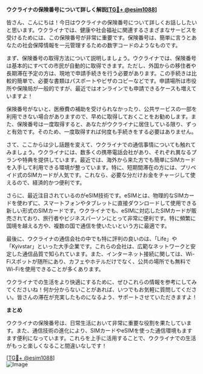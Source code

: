 **ウクライナの保険番号について詳しく解説[[TG💪+ @esim1088](https://t.me/s/esim1088)]**

皆さん、こんにちは！今日はウクライナの保険番号について詳しくお話ししたいと思います。ウクライナでは、健康や社会福祉に関連するさまざまなサービスを受けるためには、この保険番号が非常に重要です。保険番号は、簡単に言うとあなたの社会保障情報を一元管理するための数字コードのようなものです。

まず、保険番号の取得方法について説明しましょう。ウクライナでは、保険番号は基本的にすべての市民が自動的に取得できます。ただし、外国からの移住者や長期滞在予定の方は、現地で申請手続きを行う必要があります。この手続きは比較的簡単で、必要な書類はパスポートやビザのコピーなどです。申請場所は市役所や保険局が一般的ですが、最近ではオンラインでも申請できるケースも増えていますよ！

保険番号がないと、医療費の補助を受けられなかったり、公共サービスの一部を利用できない場合がありますので、早めに取得しておくことをお勧めします。また、保険番号は一度取得すると、あなたがウクライナに居住している限り、ずっと有効です。そのため、一度取得すれば何度も手続きをする必要はありません。

さて、ここからは少し話題を変えて、ウクライナでの通信事情についても触れてみましょう。ウクライナには、数多くの携帯電話会社があり、それぞれ異なるプランや特典を提供しています。最近では、海外から来た方でも簡単にSIMカードを入手して利用できる環境が整っています。特に、短期間滞在の方には、プリペイド式のSIMカードが人気です。これなら、必要な分だけお金をチャージして使えるので、経済的かつ便利です。

さらに、最近注目されているのがeSIM技術です。eSIMとは、物理的なSIMカードを使わずに、スマートフォンやタブレットに直接ダウンロードして使用できる新しい形式のSIMカードです。ウクライナでも、eSIMに対応したSIMカードが販売されており、旅行者やビジネスパーソンにとって非常に便利です。特に頻繁に国境を越える方や、複数の国で通信を使いたいという方に最適です。

最後に、ウクライナの通信会社の中でも特に評判の良いのは、「Life」や「Kyivstar」といった大手企業です。これらの会社は、広範なネットワークと安定した通信品質で知られています。また、インターネット接続に関しては、Wi-Fiスポットが随所にあり、カフェやホテルだけでなく、公共の場所でも無料でWi-Fiを使用できることが多くあります。

ウクライナでの生活をより快適にするために、ぜひこれらの情報を参考にしてみてくださいね！何か分からないことがあれば、いつでもお気軽に質問してください。皆さんの滞在が充実したものになるよう、サポートさせていただきますよ！

**まとめ**

ウクライナの保険番号は、日常生活において非常に重要な役割を果たしています。また、通信技術の進化により、SIMカードやeSIMを使った通信環境もますます便利になっています。これらを上手に活用することで、ウクライナでの生活がもっと楽しくなること間違いなしです！

[[TG💪+ @esim1088](https://t.me/s/esim1088)]  
![Image](https://i.postimg.cc/Y0z9fWf4/image.png)